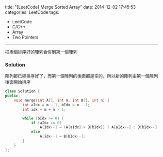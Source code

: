 title: "[LeetCode] Merge Sorted Array"
date: 2014-12-02 17:45:53
categories: LeetCode
tags:
- LeetCode
- C/C++
- Array
- Two Pointers
---
把兩個排序好的陣列合併到第一個陣列

<!-- more -->

### Solution

陣列都已經排序好了，而第一個陣列的後面都是空的，所以新的陣列由第一個陣列後面開始排序

``` c++
class Solution {
public:
    void merge(int A[], int m, int B[], int n) {
        int aIdx = m - 1, bIdx = n - 1;
        int idx = m + n - 1;

        while (bIdx >= 0) {
            if (aIdx >= 0)
                A[idx--] = (A[aIdx] > B[bIdx]) ? A[aIdx--] : B[bIdx--];
            else
                A[idx--] = B[bIdx--];
        }
    }
};
```
